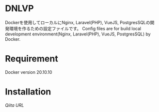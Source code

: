 # DNLVP
Dockerを使用してローカルにNginx, Laravel(PHP), VueJS, PostgresSQLの開発環境を作るための設定ファイルです。
Config files are for build local development environment(Nginx, Laravel(PHP), VueJS, PostgresSQL) by Docker.

# Requirement
Docker version 20.10.10
 
# Installation
 *Qiita URL*
